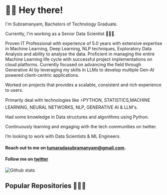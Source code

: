 # 🙋‍♂️ Hey there!

I'm Subramanyam, Bachelors of Technology Graduate.

Currently, I'm working as a Senior Data Scientist 👩🏻‍💻.

Proven IT Professional with experience of 5.0 years with extensive expertise in Machine Learning, Deep Learning, NLP techniques, Exploratory Data Analysis and ability to analyse the data. Proficient in managing the entire Machine Learning life cycle with successful project implementations on cloud platforms. Currently focused on advancing the field through Generative AI by leveraging my skills in LLMs to develop multiple Gen-AI powered client-centric applications.

Worked on projects that provides a scalable, consistent and rich experience to users.

Primarily deal with technologies like ⚡PYTHON, STATISTICS,MACHINE LEARNING, NEURAL NETWORKS, NLP, GENERATIVE AI & LLM's.

Had some knowledge in Data structures and algorithms using Python.

Continuously learning and engaging with the tech communities on twitter.

I’m looking to work with Data Scientists & ML Engineers.

#### Reach out to me on tumaradasubramanyam@gmail.com.

#### Follow me on [twitter](https://twitter.com/askME_AS98)


![Github stats](https://github-readme-stats.vercel.app/api?username=anupsubbu98)

## Popular Repositories 👩🏻‍💻

